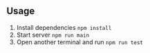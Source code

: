 ## Usage

1. Install dependencies `npm install`
2. Start server `npm run main`
3. Open another terminal and run `npm run test`